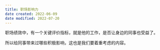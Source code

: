 ```yaml
---
title: 职场影响力
date created: 2022-06-09
date modified: 2022-07-20
---
```


职场绩效中，有一个关键评价指标，就是他的工作，是否让身边的同事也受益了。

所以给同事带来过哪些积极影响，这也是我们要着重考虑的内容。

